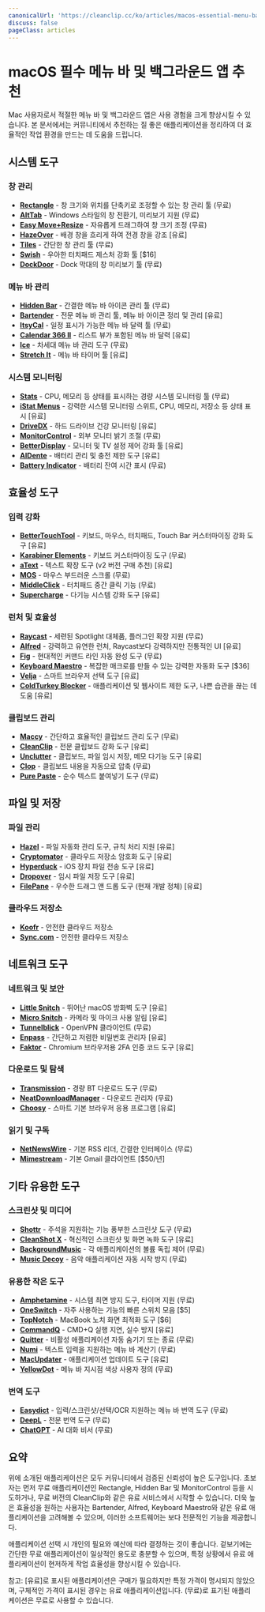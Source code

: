 ```yaml
---
canonicalUrl: 'https://cleanclip.cc/ko/articles/macos-essential-menu-bar-and-background-apps'
discuss: false
pageClass: articles
---
```


# macOS 필수 메뉴 바 및 백그라운드 앱 추천

Mac 사용자로서 적절한 메뉴 바 및 백그라운드 앱은 사용 경험을 크게 향상시킬 수 있습니다. 본 문서에서는 커뮤니티에서 추천하는 질 좋은 애플리케이션을 정리하여 더 효율적인 작업 환경을 만드는 데 도움을 드립니다.

## 시스템 도구

### 창 관리
- [**Rectangle**](https://rectangleapp.com/) - 창 크기와 위치를 단축키로 조정할 수 있는 창 관리 툴 (무료)
- [**AltTab**](https://alt-tab-macos.netlify.app/) - Windows 스타일의 창 전환기, 미리보기 지원 (무료)
- [**Easy Move+Resize**](https://github.com/dmarcotte/easy-move-resize) - 자유롭게 드래그하여 창 크기 조정 (무료)
- [**HazeOver**](https://hazeover.com/) - 배경 창을 흐리게 하여 전경 창을 강조 [유료]
- [**Tiles**](https://freemacsoft.net/tiles/) - 간단한 창 관리 툴 (무료)
- [**Swish**](https://highlyopinionated.co/swish/) - 우아한 터치패드 제스처 강화 툴 [$16]
- [**DockDoor**](https://github.com/ejbills/DockDoor) - Dock 막대의 창 미리보기 툴 (무료)

### 메뉴 바 관리
- [**Hidden Bar**](https://github.com/dwarvesf/hidden) - 간결한 메뉴 바 아이콘 관리 툴 (무료)
- [**Bartender**](https://www.macbartender.com/) - 전문 메뉴 바 관리 툴, 메뉴 바 아이콘 정리 및 관리 [유료]
- [**ItsyCal**](https://www.mowglii.com/itsycal/) - 일정 표시가 가능한 메뉴 바 달력 툴 (무료)
- [**Calendar 366 II**](https://nspektor.com/calendar366/mac) - 리스트 뷰가 포함된 메뉴 바 달력 [유료]
- [**Ice**](https://github.com/jordanbaird/Ice) - 차세대 메뉴 바 관리 도구 (무료)
- [**Stretch It**](https://apps.apple.com/ch/app/stretch-it-easy-gesture-timer/id6670762193?l=en-GB&mt=12) - 메뉴 바 타이머 툴 [유료]

### 시스템 모니터링
- [**Stats**](https://github.com/exelban/stats) - CPU, 메모리 등 상태를 표시하는 경량 시스템 모니터링 툴 (무료)
- [**iStat Menus**](https://bjango.com/mac/istatmenus/) - 강력한 시스템 모니터링 스위트, CPU, 메모리, 저장소 등 상태 표시 [유료]
- [**DriveDX**](https://binaryfruit.com/drivedx) - 하드 드라이브 건강 모니터링 [유료]
- [**MonitorControl**](https://github.com/MonitorControl/MonitorControl) - 외부 모니터 밝기 조절 (무료)
- [**BetterDisplay**](https://github.com/waydabber/BetterDisplay) - 모니터 및 TV 설정 제어 강화 툴 [유료]
- [**AlDente**](https://apphousekitchen.com/) - 배터리 관리 및 충전 제한 도구 [유료]
- [**Battery Indicator**](https://sindresorhus.com/battery-indicator) - 배터리 잔여 시간 표시 (무료)

## 효율성 도구

### 입력 강화
- [**BetterTouchTool**](https://folivora.ai/) - 키보드, 마우스, 터치패드, Touch Bar 커스터마이징 강화 도구 [유료]
- [**Karabiner Elements**](https://karabiner-elements.pqrs.org/) - 키보드 커스터마이징 도구 (무료)
- [**aText**](https://www.trankynam.com/atext/) - 텍스트 확장 도구 (v2 버전 구매 추천) [유료]
- [**MOS**](https://mos.caldis.me/) - 마우스 부드러운 스크롤 (무료)
- [**MiddleClick**](https://github.com/artginzburg/MiddleClick-Sonoma) - 터치패드 중간 클릭 기능 (무료)
- [**Supercharge**](https://sindresorhus.com/supercharge) - 다기능 시스템 강화 도구 [유료]

### 런처 및 효율성
- [**Raycast**](https://www.raycast.com/) - 세련된 Spotlight 대체품, 플러그인 확장 지원 (무료)
- [**Alfred**](https://www.alfredapp.com/) - 강력하고 유연한 런처, Raycast보다 강력하지만 전통적인 UI [유료]
- [**Fig**](https://fig.io/) - 현대적인 커맨드 라인 자동 완성 도구 (무료)
- [**Keyboard Maestro**](https://www.keyboardmaestro.com/) - 복잡한 매크로를 만들 수 있는 강력한 자동화 도구 [$36]
- [**Velja**](https://sindresorhus.com/velja) - 스마트 브라우저 선택 도구 [유료]
- [**ColdTurkey Blocker**](https://getcoldturkey.com/) - 애플리케이션 및 웹사이트 제한 도구, 나쁜 습관을 끊는 데 도움 [유료]

### 클립보드 관리
- [**Maccy**](https://maccy.app/) - 간단하고 효율적인 클립보드 관리 도구 (무료)
- [**CleanClip**](https://cleanclip.cc/) - 전문 클립보드 강화 도구 [유료]
- [**Unclutter**](https://unclutterapp.com/) - 클립보드, 파일 임시 저장, 메모 다기능 도구 [유료]
- [**Clop**](https://lowtechguys.com/clop/) - 클립보드 내용을 자동으로 압축 (무료)
- [**Pure Paste**](https://sindresorhus.com/pure-paste) - 순수 텍스트 붙여넣기 도구 (무료)

## 파일 및 저장

### 파일 관리
- [**Hazel**](https://www.noodlesoft.com/) - 파일 자동화 관리 도구, 규칙 처리 지원 [유료]
- [**Cryptomator**](https://cryptomator.org/) - 클라우드 저장소 암호화 도구 [유료]
- [**Hyperduck**](https://sindresorhus.com/hyperduck) - iOS 장치 파일 전송 도구 [유료]
- [**Dropover**](https://dropoverapp.com/) - 임시 파일 저장 도구 [유료]
- [**FilePane**](https://mymixapps.com/filepane) - 우수한 드래그 앤 드롭 도구 (현재 개발 정체) [유료]

### 클라우드 저장소
- [**Koofr**](https://koofr.eu/) - 안전한 클라우드 저장소
- [**Sync.com**](https://www.sync.com/) - 안전한 클라우드 저장소

## 네트워크 도구

### 네트워크 및 보안
- [**Little Snitch**](https://www.obdev.at/products/littlesnitch/) - 뛰어난 macOS 방화벽 도구 [유료]
- [**Micro Snitch**](https://www.obdev.at/products/microsnitch/) - 카메라 및 마이크 사용 알림 [유료]
- [**Tunnelblick**](https://tunnelblick.net/) - OpenVPN 클라이언트 (무료)
- [**Enpass**](https://www.enpass.io/) - 간단하고 저렴한 비밀번호 관리자 [유료]
- [**Faktor**](https://getfaktor.com/) - Chromium 브라우저용 2FA 인증 코드 도구 [유료]

### 다운로드 및 탐색
- [**Transmission**](https://transmissionbt.com/) - 경량 BT 다운로드 도구 (무료)
- [**NeatDownloadManager**](https://www.neatdownloadmanager.com/) - 다운로드 관리자 (무료)
- [**Choosy**](https://choosy.app/) - 스마트 기본 브라우저 응용 프로그램 [유료]

### 읽기 및 구독
- [**NetNewsWire**](https://netnewswire.com/) - 기본 RSS 리더, 간결한 인터페이스 (무료)
- [**Mimestream**](https://mimestream.com/) - 기본 Gmail 클라이언트 [$50/년]

## 기타 유용한 도구

### 스크린샷 및 미디어
- [**Shottr**](https://shottr.cc/) - 주석을 지원하는 기능 풍부한 스크린샷 도구 (무료)
- [**CleanShot X**](https://cleanshot.com/) - 혁신적인 스크린샷 및 화면 녹화 도구 [유료]
- [**BackgroundMusic**](https://github.com/kyleneideck/BackgroundMusic) - 각 애플리케이션의 볼륨 독립 제어 (무료)
- [**Music Decoy**](https://lowtechguys.com/musicdecoy/) - 음악 애플리케이션 자동 시작 방지 (무료)

### 유용한 작은 도구
- [**Amphetamine**](https://apps.apple.com/us/app/amphetamine/id937984704) - 시스템 최면 방지 도구, 타이머 지원 (무료)
- [**OneSwitch**](https://fireball.studio/oneswitch) - 자주 사용하는 기능의 빠른 스위치 모음 [$5]
- [**TopNotch**](https://topnotch.app/) - MacBook 노치 화면 최적화 도구 [$6]
- [**CommandQ**](https://commandqapp.com/) - CMD+Q 실행 지연, 실수 방지 [유료]
- [**Quitter**](https://marco.org/quitter) - 비활성 애플리케이션 자동 숨기기 또는 종료 (무료)
- [**Numi**](https://numi.app/) - 텍스트 입력을 지원하는 메뉴 바 계산기 (무료)
- [**MacUpdater**](https://www.corecode.io/macupdater/) - 애플리케이션 업데이트 도구 [유료]
- [**YellowDot**](https://lowtechguys.com/yellowdot/) - 메뉴 바 지시점 색상 사용자 정의 (무료)

### 번역 도구
- [**Easydict**](https://github.com/tisfeng/Easydict) - 입력/스크린샷/선택/OCR 지원하는 메뉴 바 번역 도구 (무료)
- [**DeepL**](https://www.deepl.com/app/) - 전문 번역 도구 (무료)
- [**ChatGPT**](https://chatgpt.com/) - AI 대화 비서 (무료)

## 요약

위에 소개된 애플리케이션은 모두 커뮤니티에서 검증된 신뢰성이 높은 도구입니다. 초보자는 먼저 무료 애플리케이션인 Rectangle, Hidden Bar 및 MonitorControl 등을 시도하거나, 무료 버전의 CleanClip와 같은 유료 서비스에서 시작할 수 있습니다. 더욱 높은 효율성을 원하는 사용자는 Bartender, Alfred, Keyboard Maestro와 같은 유료 애플리케이션을 고려해볼 수 있으며, 이러한 소프트웨어는 보다 전문적인 기능을 제공합니다.

애플리케이션 선택 시 개인의 필요와 예산에 따라 결정하는 것이 좋습니다. 겉보기에는 간단한 무료 애플리케이션이 일상적인 용도로 충분할 수 있으며, 특정 상황에서 유료 애플리케이션이 현저하게 작업 효율성을 향상시킬 수 있습니다.

참고: [유료]로 표시된 애플리케이션은 구매가 필요하지만 특정 가격이 명시되지 않았으며, 구체적인 가격이 표시된 경우는 유료 애플리케이션입니다. (무료)로 표기된 애플리케이션은 무료로 사용할 수 있습니다.